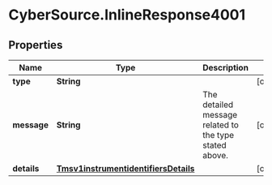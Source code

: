 # CyberSource.InlineResponse4001

## Properties
Name | Type | Description | Notes
------------ | ------------- | ------------- | -------------
**type** | **String** |  | [optional] 
**message** | **String** | The detailed message related to the type stated above. | [optional] 
**details** | [**Tmsv1instrumentidentifiersDetails**](Tmsv1instrumentidentifiersDetails.md) |  | [optional] 


